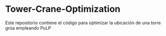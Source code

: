 # Tower-Crane-Optimization
Este repositorio contiene el código para optimizar la ubicación de una torre grúa empleando PuLP
